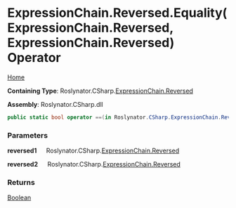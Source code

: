 # ExpressionChain\.Reversed\.Equality\(ExpressionChain\.Reversed, ExpressionChain\.Reversed\) Operator

[Home](../../../../../README.md)

**Containing Type**: Roslynator\.CSharp\.[ExpressionChain.Reversed](../README.md)

**Assembly**: Roslynator\.CSharp\.dll

```csharp
public static bool operator ==(in Roslynator.CSharp.ExpressionChain.Reversed reversed1, in Roslynator.CSharp.ExpressionChain.Reversed reversed2)
```

### Parameters

**reversed1** &emsp; Roslynator\.CSharp\.[ExpressionChain.Reversed](../README.md)

**reversed2** &emsp; Roslynator\.CSharp\.[ExpressionChain.Reversed](../README.md)

### Returns

[Boolean](https://docs.microsoft.com/en-us/dotnet/api/system.boolean)

